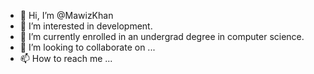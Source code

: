 - 👋 Hi, I’m @MawizKhan
- 👀 I’m interested in development.
- 🌱 I’m currently enrolled in an undergrad degree in computer science. 
- 💞️ I’m looking to collaborate on ...
- 📫 How to reach me ...

<!---
MawizKhan/MawizKhan is a ✨ special ✨ repository because its `README.md` (this file) appears on your GitHub profile.
You can click the Preview link to take a look at your changes.
--->
